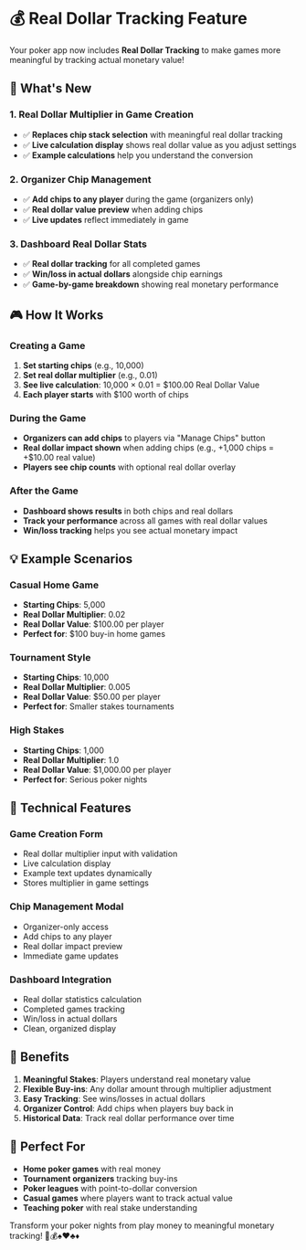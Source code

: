 # 💰 Real Dollar Tracking Feature

Your poker app now includes **Real Dollar Tracking** to make games more meaningful by tracking actual monetary value!

## 🎯 **What's New**

### **1. Real Dollar Multiplier in Game Creation**
- ✅ **Replaces chip stack selection** with meaningful real dollar tracking
- ✅ **Live calculation display** shows real dollar value as you adjust settings
- ✅ **Example calculations** help you understand the conversion

### **2. Organizer Chip Management**
- ✅ **Add chips to any player** during the game (organizers only)
- ✅ **Real dollar value preview** when adding chips
- ✅ **Live updates** reflect immediately in game

### **3. Dashboard Real Dollar Stats**
- ✅ **Real dollar tracking** for all completed games
- ✅ **Win/loss in actual dollars** alongside chip earnings
- ✅ **Game-by-game breakdown** showing real monetary performance

## 🎮 **How It Works**

### **Creating a Game**
1. **Set starting chips** (e.g., 10,000)
2. **Set real dollar multiplier** (e.g., 0.01)
3. **See live calculation**: 10,000 × 0.01 = $100.00 Real Dollar Value
4. **Each player starts** with $100 worth of chips

### **During the Game**
- **Organizers can add chips** to players via "Manage Chips" button
- **Real dollar impact shown** when adding chips (e.g., +1,000 chips = +$10.00 real value)
- **Players see chip counts** with optional real dollar overlay

### **After the Game**
- **Dashboard shows results** in both chips and real dollars
- **Track your performance** across all games with real dollar values
- **Win/loss tracking** helps you see actual monetary impact

## 💡 **Example Scenarios**

### **Casual Home Game**
- **Starting Chips**: 5,000
- **Real Dollar Multiplier**: 0.02
- **Real Dollar Value**: $100.00 per player
- **Perfect for**: $100 buy-in home games

### **Tournament Style**
- **Starting Chips**: 10,000  
- **Real Dollar Multiplier**: 0.005
- **Real Dollar Value**: $50.00 per player
- **Perfect for**: Smaller stakes tournaments

### **High Stakes**
- **Starting Chips**: 1,000
- **Real Dollar Multiplier**: 1.0
- **Real Dollar Value**: $1,000.00 per player
- **Perfect for**: Serious poker nights

## 🔧 **Technical Features**

### **Game Creation Form**
- Real dollar multiplier input with validation
- Live calculation display
- Example text updates dynamically
- Stores multiplier in game settings

### **Chip Management Modal**
- Organizer-only access
- Add chips to any player
- Real dollar impact preview
- Immediate game updates

### **Dashboard Integration**
- Real dollar statistics calculation
- Completed games tracking
- Win/loss in actual dollars
- Clean, organized display

## 🎯 **Benefits**

1. **Meaningful Stakes**: Players understand real monetary value
2. **Flexible Buy-ins**: Any dollar amount through multiplier adjustment  
3. **Easy Tracking**: See wins/losses in actual dollars
4. **Organizer Control**: Add chips when players buy back in
5. **Historical Data**: Track real dollar performance over time

## 🚀 **Perfect For**

- **Home poker games** with real money
- **Tournament organizers** tracking buy-ins
- **Poker leagues** with point-to-dollar conversion
- **Casual games** where players want to track actual value
- **Teaching poker** with real stake understanding

Transform your poker nights from play money to meaningful monetary tracking! 🎰💰♠️♥️♣️♦️ 